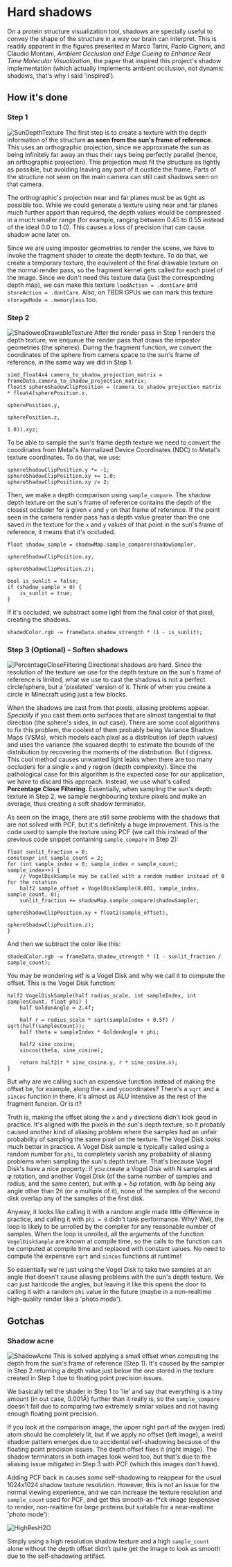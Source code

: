 # Hard shadows

On a protein structure visualization tool, shadows are specially useful to convey the shape of the structure in a way our brain can interpret. This is readily apparent in the figures presented in Marco Tarini, Paolo Cignoni, and Claudio Montani, _Ambient Occlusion and Edge Cueing to Enhance Real Time Molecular Visualization_, the paper that inspired this project's shadow implementation (which actually implements ambient occlusion, not dynamic shadows, that's why I said 'inspired').

## How it's done

### Step 1

![SunDepthTexture](Figures/SunDepthTexture.png)
The first step is to create a texture with the depth information of the structure **as seen from the sun's frame of reference**. This uses an orthographic projection, since we approximate the sun as being infinitely far away an thus their rays being perfectly parallel (hence, an orthographic projection). This projection must fit the structure as tightly as possible, but avoiding leaving any part of it oustide the frame. Parts of the structure not seen on the main camera can still cast shadows seen on that camera.

The orthographic's projection near and far planes must be as tight as possible too. While we could generate a texture using near and far planes much further appart than required, the depth values would be compressed in a much smaller range (for example, ranging between 0.45 to 0.55 instead of the ideal 0.0 to 1.0). This causes a loss of precision that can cause shadow acne later on.

Since we are using impostor geometries to render the scene, we have to invoke the fragment shader to create the depth texture. To do that, we create a temporary texture, the equivalent of the final drawable texture on the normal render pass, so the fragment kernel gets called for each pixel of the image. Since we don't need this texture data (just the corresponding depth map), we can make this texture `loadAction = .dontCare` and `storeAction = .dontCare`. Also, on TBDR GPUs we can mark this texture `storageMode = .memoryless` too.

### Step 2
![ShadowedDrawableTexture](Figures/ShadowedDrawableTexture.png)
After the render pass in Step 1 renders the depth texture, we enqueue the render pass that draws the impostor geometries (the spheres). During the fragment function, we convert the coordinates of the sphere from camera space to the sun's frame of reference, in the same way we did in Step 1. 

```Metal
simd_float4x4 camera_to_shadow_projection_matrix = frameData.camera_to_shadow_projection_matrix;
float3 sphereShadowClipPosition = (camera_to_shadow_projection_matrix * float4(spherePosition.x,
                                                                               spherePosition.y,
                                                                               spherePosition.z,
                                                                               1.0)).xyz;
```

To be able to sample the sun's frame depth texture we need to convert the coordinates from Metal's Normalized Device Coordinates (NDC) to Metal's texture coordinates. To do that, we use:

```Metal
sphereShadowClipPosition.y *= -1;
sphereShadowClipPosition.xy += 1.0;
sphereShadowClipPosition.xy /= 2;
```

Then, we make a depth comparison using `sample_compare`. The shadow depth texture on the sun's frame of reference contains the depth of the closest occluder for a given `x` and `y` on that frame of reference. If the point seen in the camera render pass has a depth value greater than the one saved in the texture for the `x` and `y` values of that point in the sun's frame of reference, it means that it's occluded.

```Metal
float shadow_sample = shadowMap.sample_compare(shadowSampler,
                                               sphereShadowClipPosition.xy,
                                               sphereShadowClipPosition.z);
    
bool is_sunlit = false;
if (shadow_sample > 0) {
    is_sunlit = true;
}
```

If it's occluded, we substract some light from the final color of that pixel, creating the shadows.

```Metal
shadedColor.rgb -= frameData.shadow_strength * (1 - is_sunlit);
```

### Step 3 (Optional) - Soften shadows
![PercentageCloseFiltering](Figures/PercentageCloseFiltering.png)
Directional shadows are hard. Since the resolution of the texture we use for the depth texture on the sun's frame of reference is limited, what we use to cast the shadows is not a perfect circle/sphere, but a 'pixelated' version of it. Think of when you create a circle in Minecraft using just a few blocks.

When the shadows are cast from that pixels, aliasing problems appear. _Specially_ if you cast them onto surfaces that are almost tangential to that direction (the sphere's sides, in out case). There are some cool algorithms to fix this problem, the coolest of them probably being Variance Shadow Maps (VSMs), which models each pixel as a distribution (of depth values) and uses the variance (the squared depth) to estimate the bounds of the distribution by recovering the moments of the distribution. But I digress. This cool method causes unwanted light leaks when there are too many occluders for a single `x` and `y` region (depth complexity). Since the pathological case for this algorithm is the expected case for our application, we have to discard this approach. Instead, we use what's called **Percentage Close Filtering**. Essentially, when sampling the sun's depth texture in Step 2, we sample neighbouring texture pixels and make an average, thus creating a soft shadow terminator.

As seen on the image, there are still some problems with the shadows that are not solved with PCF, but it's definitely a huge improvement. This is the code used to sample the texture using PCF (we call this instead of the previous code snippet containing `sample_compare` in Step 2):

```Metal
float sunlit_fraction = 0;
constexpr int sample_count = 2;
for (int sample_index = 0; sample_index < sample_count; sample_index++) {
    // VogelDiskSample may be called with a random number instead of 0 for the rotation
    half2 sample_offset = VogelDiskSample(0.001, sample_index, sample_count, 0);
    sunlit_fraction += shadowMap.sample_compare(shadowSampler,
                                                sphereShadowClipPosition.xy + float2(sample_offset),
                                                sphereShadowClipPosition.z);
}
```

And then we subtract the color like this:

```Metal
shadedColor.rgb -= frameData.shadow_strength * (1 - sunlit_fraction / sample_count);
```

You may be wondering wtf is a Vogel Disk and why we call it to compute the offset. This is the Vogel Disk function:

```Metal
half2 VogelDiskSample(half radius_scale, int sampleIndex, int samplesCount, float phi) {
    half GoldenAngle = 2.4f;

    half r = radius_scale * sqrt(sampleIndex + 0.5f) / sqrt(half(samplesCount));
    half theta = sampleIndex * GoldenAngle + phi;

    half2 sine_cosine;
    sincos(theta, sine_cosine);
  
    return half2(r * sine_cosine.y, r * sine_cosine.x);
}
```

But why are we calling such an expensive function instead of making the offset be, for example, along the `x` and `y`coordinates? There's a `sqrt` and a `sincos` function in there, it's almost as ALU intensive as the rest of the fragment funcion. Or is it?

Truth is, making the offset along the `x` and `y` directions didn't look good in practice. It's aligned with the pixels in the sun's depth texture, so it probably caused another kind of aliasing problem where the samples had an unfair probability of sampling the same pixel on the texture. The Vogel Disk looks much better in practice. A Vogel Disk sample is typically called using a random number for `phi`, to completely vanish any probability of aliasing problems when sampling the sun's depth texture. That's because Vogel Disk's have a nice property: if you create a Vogel Disk with N samples and φ rotation, and another Vogel Disk (of the same number of samples and radius, and the same center), but with φ + δφ rotation, with δφ being any angle other than 2π (or a multiple of it), none of the samples of the second disk overlap any of the samples of the first disk.

Anyway, it looks like calling it with a random angle made little difference in practice, and calling it with `phi = 0` didn't tank performance. Why? Well, the loop is likely to be unrolled by the compiler for any reasonable number of samples. When the loop is unrolled, all the arguments of the function `VogelDiskSample` are known at compile time, so the calls to the function can be computed at compile time and replaced with constant values. No need to compute the expensive `sqrt` and `sincos` functions at runtime!

So essentially we're just using the Vogel Disk to take two samples at an angle that doesn't cause aliasing problems with the sun's depth texture. We can just hardcode the angles, but leaving it like this opens the door to calling it with a random `phi` value in the future (maybe in a non-realtime high-quality render like a 'photo mode').

## Gotchas

### Shadow acne
![ShadowAcne](Figures/ShadowAcne.png)
This is solved applying a small offset when computing the depth from the sun's frame of reference (Step 1). It's caused by the sampler in Step 2 returning a depth value just below the one stored in the texture created in Step 1 due to floating point precision issues.

We basically tell the shader in Step 1 to 'lie' and say that everything is a tiny amount (in out case, 0.001Å) further than it really is, so the `sample_compare` doesn't fail due to comparing two extremely similar values and not having enough floating point precision.

If you look at the comparison image, the upper right part of the oxygen (red) atom should be completely lit, but if we apply no offset (left image), a weird shadow pattern emerges due to accidental self-shadowing because of the floating point precision issues. The depth offset fixes it (right image). The shadow terminators in both images look weird too, but that's due to the aliasing issue mitigated in Step 3 with PCF (which this images don't have).

Adding PCF back in causes _some_ self-shadowing to reappear for the usual 1024x1024 shadow texture resolution. However, this is not an issue for the normal viewing experience, and we can increase the texture resolution and ```sample_count``` used for PCF, and get this smooth-as-f\*ck image (expensive to render, non-realtime for large proteins but suitable for a near-realtime 'photo mode'):

![HighResH2O](Figures/HighResH2O.png)

Simply using a high resolution shadow texture and a high ```sample_count``` alone without the depth offset didn't quite get the image to look as smooth due to the self-shadowing artifact.